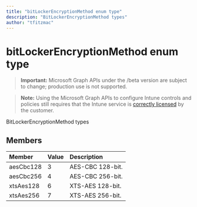 ```yaml
---
title: "bitLockerEncryptionMethod enum type"
description: "BitLockerEncryptionMethod types"
author: "tfitzmac"
---
```


# bitLockerEncryptionMethod enum type

> **Important:** Microsoft Graph APIs under the /beta version are subject to change; production use is not supported.

> **Note:** Using the Microsoft Graph APIs to configure Intune controls and policies still requires that the Intune service is [correctly licensed](https://go.microsoft.com/fwlink/?linkid=839381) by the customer.

BitLockerEncryptionMethod types

## Members
|Member|Value|Description|
|:---|:---|:---|
|aesCbc128|3|AES-CBC 128-bit.|
|aesCbc256|4|AES-CBC 256-bit.|
|xtsAes128|6|XTS-AES 128-bit.|
|xtsAes256|7|XTS-AES 256-bit.|



